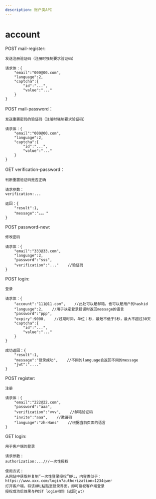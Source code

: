```yaml
---
description: 账户类API
---
```


# account

POST mail-register:

```
发送注册验证码（注册时强制要求验证码）

请求体：{
    "email":"000@00.com",
    "language":2,
    "captcha":{
        "id":"...",
        "value":"..."
    }
}
```

POST mail-password：

```
发送重置密码的验证码（注册时强制要求验证码）

请求体：{
    "email":"000@00.com",
    "language":2,
    "captcha":{
        "id":"...",
        "value":"..."
    }
}
```

GET verification-password：

```
判断重置验证码是否正确

请求参数：
verification:...

返回：{
    "result":1,
    "message":"。。。"
}
```

POST password-new:

```
修改密码

请求体：{
    "email":"333@33.com",
    "language":2,
    "password":"sss",
    "verification":"..."    //验证码
}
```

POST login:

```
登录

请求体：{
    "account":"111@11.com",    //此处可以是邮箱，也可以是用户的hashid
    "language":2,    //用于决定登录错误时返回message的语言
    "password":"ppp",
    "expiry":9000,    //过期时间，单位：秒，最短不低于5秒，最大不超过30天
    "captcha":{
        "id":"...",
        "value":"..."
    }
}

成功返回：{
    "result":1,
    "message":"登录成功",    //不同的language会返回不同的message
    "jwt":"...."
}
```

POST register:

```
注册

请求体：{
    "email":"222@22.com",
    "password":"aaa",
    "verification":"vvv",    //邮箱验证码
    "invite":"aaa",    //邀请码
    "language":"zh-Hans"    //根据当前页面的语言
}
```

GET login:

```
用于客户端的登录

请求参数：
authorization:...///一次性授权

使用方式：
从网站中获取并复制“一次性登录授权”URL，内容类似于：
https://www.xxx.com/login?authorization=1234qwer
打开客户端，将该URL粘贴至登录界面，即可授权客户端登录
授权成功后效果与POST login相同（返回jwt）
```

